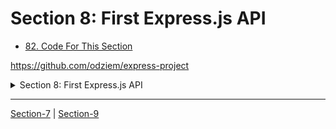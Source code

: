 # Section 8: First Express.js API


  -   [82. Code For This Section](82_Code-For-This-Section.md)

https://github.com/odziem/express-project

<details>
  <summary> Section 8: First Express.js API </summary>

  - [Codebase: express-project/](../src/8_express-project/)

</details>

---

[Section-7](./Section-7_Web-Server-with-Node.js.md) | [Section-9]()

